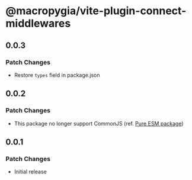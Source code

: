# @macropygia/vite-plugin-connect-middlewares

## 0.0.3

### Patch Changes

- Restore `types` field in package.json

## 0.0.2

### Patch Changes

- This package no longer support CommonJS (ref. [Pure ESM package](https://gist.github.com/sindresorhus/a39789f98801d908bbc7ff3ecc99d99c))

## 0.0.1

### Patch Changes

- Initial release
